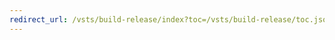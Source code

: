 ```yaml
---
redirect_url: /vsts/build-release/index?toc=/vsts/build-release/toc.json&bc=/vsts/build-release/breadcrumb/toc.json
---
```


